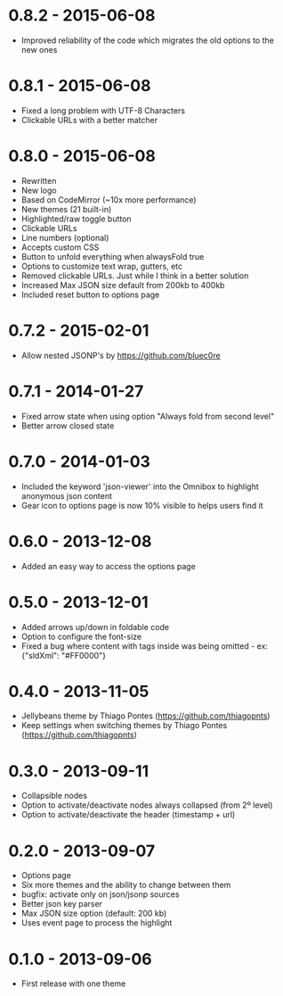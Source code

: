 # 0.8.2 - 2015-06-08

  * Improved reliability of the code which migrates the old options to the new ones

# 0.8.1 - 2015-06-08

  * Fixed a long problem with UTF-8 Characters
  * Clickable URLs with a better matcher

# 0.8.0 - 2015-06-08

  * Rewritten
  * New logo
  * Based on CodeMirror (~10x more performance)
  * New themes (21 built-in)
  * Highlighted/raw toggle button
  * Clickable URLs
  * Line numbers (optional)
  * Accepts custom CSS
  * Button to unfold everything when alwaysFold true
  * Options to customize text wrap, gutters, etc
  * Removed clickable URLs. Just while I think in a better solution
  * Increased Max JSON size default from 200kb to 400kb
  * Included reset button to options page

# 0.7.2 - 2015-02-01

  * Allow nested JSONP's by https://github.com/bluec0re

# 0.7.1 - 2014-01-27

  * Fixed arrow state when using option "Always fold from second level"
  * Better arrow closed state

# 0.7.0 - 2014-01-03

  * Included the keyword 'json-viewer' into the Omnibox to highlight anonymous json content
  * Gear icon to options page is now 10% visible to helps users find it

# 0.6.0 - 2013-12-08

  * Added an easy way to access the options page

# 0.5.0 - 2013-12-01

  * Added arrows up/down in foldable code
  * Option to configure the font-size
  * Fixed a bug where content with tags inside was being omitted - ex: {"sldXml": "<UserStyle>#FF0000</UserStyle>"}

# 0.4.0 - 2013-11-05

  * Jellybeans theme by Thiago Pontes (https://github.com/thiagopnts)
  * Keep settings when switching themes by Thiago Pontes (https://github.com/thiagopnts)

# 0.3.0 - 2013-09-11

  * Collapsible nodes
  * Option to activate/deactivate nodes always collapsed (from 2º level)
  * Option to activate/deactivate the header (timestamp + url)

# 0.2.0 - 2013-09-07

  * Options page
  * Six more themes and the ability to change between them
  * bugfix: activate only on json/jsonp sources
  * Better json key parser
  * Max JSON size option (default: 200 kb)
  * Uses event page to process the highlight

# 0.1.0 - 2013-09-06

  * First release with one theme

